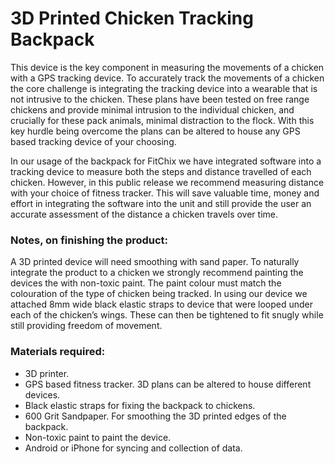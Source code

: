 # 3D Printed Chicken Tracking Backpack

This device is the key component in measuring the movements of a chicken with a GPS tracking device.
To accurately track the movements of a chicken the core challenge is integrating the tracking device into a wearable that is not intrusive to the chicken.
These plans have been tested on free range chickens and provide minimal intrusion to the individual chicken, and crucially for these pack animals, minimal distraction to the flock.
With this key hurdle being overcome the plans can be altered to house any GPS based tracking device of your choosing.


In our usage of the backpack for FitChix we have integrated software into a tracking device to measure both the steps and distance travelled of each chicken.
However, in this public release we recommend measuring distance with your choice of fitness tracker. This will save valuable time, money and effort in integrating the software into the unit and still provide the user an accurate assessment of the distance a chicken travels over time.


### Notes, on finishing the product:

A 3D printed device will need smoothing with sand paper.
To naturally integrate the product to a chicken we strongly recommend painting the devices the with non-toxic paint. The paint colour must match the colouration of the type of chicken being tracked.
In using our device we attached 8mm wide black elastic straps to device that were looped under each of the chicken’s wings. These can then be tightened to fit snugly while still providing freedom of movement.

### Materials required:
- 3D printer.
- GPS based fitness tracker. 3D plans can be altered to house different devices.
- Black elastic straps for fixing the backpack to chickens.
- 600 Grit Sandpaper. For smoothing the 3D printed edges of the backpack.
- Non-toxic paint to paint the device.
- Android or iPhone for syncing and collection of data.
